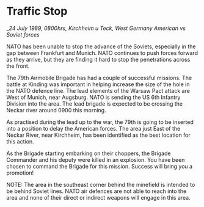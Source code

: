 # Traffic Stop

_*24 July 1989, 0800hrs, Kirchheim u Teck, West Germany   American vs Soviet forces*



NATO has been unable to stop the advance of the Soviets, especially in the gap between Frankfurt and Munich.  NATO continues to push forces forward as they arrive, but they are finding it hard to stop the penetrations across the front.     

The 79th Airmobile Brigade has had a couple of successful missions.  The battle at Kinding was important in helping increase the size of the hole in the NATO defence line.  The lead elements of the Warsaw Pact attack are West of Munich, near Augsburg.  NATO is sending the US 6th Infantry Division into the area.  The lead brigade is expected to be crossing the Neckar river around 0900 this morning.   

As practised during the lead up to the war, the 79th is going to be inserted into a position to delay the American forces.  The area just East of the Neckar River, near Kirchheim, has been identified as the best location for this action.   

As the Brigade starting embarking on their choppers, the Brigade Commander and his deputy were killed in an explosion.  You have been chosen to command the Brigade for this mission.  Success will bring you a promotion! 

 NOTE:  The area in the southeast corner behind the minefield is intended to be behind Soviet lines. NATO air defences are not able to reach into the area and none of their direct or indirect weapons will engage in this area.
